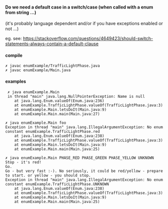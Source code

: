 #### Do we need a default case in a switch/case (when called with a enum from string ...)

(it's probably language dependent and/or if you have exceptions enabled or not ...)

eg. see: https://stackoverflow.com/questions/4649423/should-switch-statements-always-contain-a-default-clause


#### compile

    ✗ javac enumExample/TrafficLightPhase.java
    ✗ javac enumExample/Main.java           


#### examples

     ✗ java enumExample.Main
     in thread "main" java.lang.NullPointerException: Name is null
        at java.lang.Enum.valueOf(Enum.java:236)
        at enumExample.TrafficLightPhase.valueOf(TrafficLightPhase.java:3)
        at enumExample.Main.letsDoIt(Main.java:9)
        at enumExample.Main.main(Main.java:27)

    ✗ java enumExample.Main foo
    Exception in thread "main" java.lang.IllegalArgumentException: No enum constant enumExample.TrafficLightPhase.red
        at java.lang.Enum.valueOf(Enum.java:238)
        at enumExample.TrafficLightPhase.valueOf(TrafficLightPhase.java:3)
        at enumExample.Main.letsDoIt(Main.java:9)
        at enumExample.Main.main(Main.java:25)

    ✗ java enumExample.Main PHASE_RED PHASE_GREEN PHASE_YELLOW UNKNOWN
    Stop - it's red!
    Go.
    Go - but very fast :-). No seriously, it could be red/yellow - prepare to start. or yellow - you should stop.
    Exception in thread "main" java.lang.IllegalArgumentException: No enum constant enumExample.TrafficLightPhase.UNKNOWN
        at java.lang.Enum.valueOf(Enum.java:238)
        at enumExample.TrafficLightPhase.valueOf(TrafficLightPhase.java:3)
        at enumExample.Main.letsDoIt(Main.java:9)
        at enumExample.Main.main(Main.java:25)


